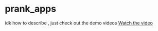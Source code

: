 # prank_apps
 idk how to describe , just check out the demo videos 
[Watch the video](demo/ai-weather-forecast-demo.mp4)
